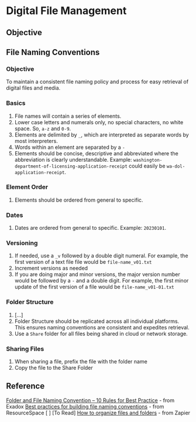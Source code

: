 # Digital File Management

## Objective

## File Naming Conventions

### Objective
To maintain a consistent file naming policy and process for easy retrieval of digital files and media.

### Basics
1. File names will contain a series of elements.
2. Lower case letters and numerals only, no special characters, no white space. So, `a-z` and `0-9`.
3. Elements are delimited by `_`, which are interpreted as separate words by most interpreters.
4. Words within an element are separated by a `-`
5. Elements should be concise, descriptive and abbreviated where the abbreviation is clearly understandable. Example: `washington-department-of-licensing-application-receipt` could easily be `wa-dol-application-receipt`.

### Element Order
1. Elements should be ordered from general to specific.

### Dates
1. Dates are ordered from general to specific. Example: `20230101`.

### Versioning
1. If needed, use a `_v` followed by a double digit numeral. For example, the first version of a text file file would be `file-name_v01.txt`
2. Increment versions as needed
3. If you are doing major and minor versions, the major version number would be followed by a `-` and a double digit. For example, the first minor update of the first version of a file would be `file-name_v01-01.txt`

### Folder Structure
1. [...]
2. Folder Structure should be replicated across all individual platforms. This ensures naming conventions are consistent and expedites retrieval.
3. Use a `Share` folder for all files being shared in cloud or network storage.

### Sharing Files
1. When sharing a file, prefix the file with the folder name
2. Copy the file to the Share Folder




## Reference
[Folder and File Naming Convention – 10 Rules for Best Practice](https://exadox.com/en/articles/file-naming-convention-ten-rules-best-practice) - from Exadox
[Best practices for building file naming conventions](https://www.resourcespace.com/blog/file-naming-conventions) - from ResourceSpace
[ ] [To Read] [How to organize files and folders](https://zapier.com/blog/organize-files-folders/) - from Zapier


